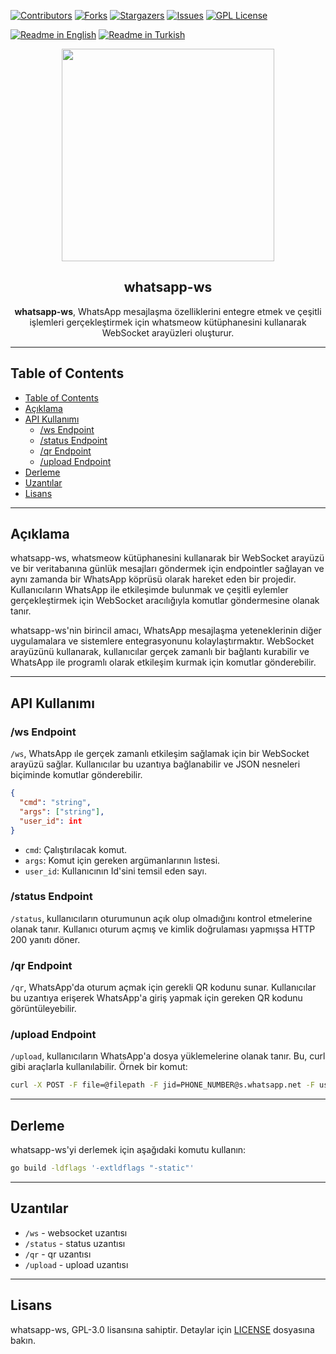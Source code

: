 [![Contributors][contributors-shield]][contributors-url]
[![Forks][forks-shield]][forks-url]
[![Stargazers][stars-shield]][stars-url]
[![Issues][issues-shield]][issues-url]
[![GPL License][license-shield]][license-url]

[![Readme in English](https://img.shields.io/badge/Readme-English-blue)](README.md)
[![Readme in Turkish](https://img.shields.io/badge/Readme-Turkish-red)](README.tr.md)

<div align="center"> 
<a href="https://mono.net.tr/">
  <img src="https://monobilisim.com.tr/images/mono-bilisim.svg" width="340"/>
</a>

<h2 align="center">whatsapp-ws</h2>
<b>whatsapp-ws</b>, WhatsApp mesajlaşma özelliklerini entegre etmek ve çeşitli işlemleri gerçekleştirmek için whatsmeow kütüphanesini kullanarak WebSocket arayüzleri oluşturur.

</div>

---

## Table of Contents

- [Table of Contents](#table-of-contents)
- [Açıklama](#açıklama)
- [API Kullanımı](#api-kullanımı)
  - [/ws Endpoint](#ws-endpoint)
  - [/status Endpoint](#status-endpoint)
  - [/qr Endpoint](#qr-endpoint)
  - [/upload Endpoint](#upload-endpoint)
- [Derleme](#derleme)
- [Uzantılar](#uzantılar)
- [Lisans](#lisans)

---
## Açıklama

whatsapp-ws, whatsmeow kütüphanesini kullanarak bir WebSocket arayüzü ve bir veritabanına günlük mesajları göndermek için endpointler sağlayan ve aynı zamanda bir WhatsApp köprüsü olarak hareket eden bir projedir. Kullanıcıların WhatsApp ile etkileşimde bulunmak ve çeşitli eylemler gerçekleştirmek için WebSocket aracılığıyla komutlar göndermesine olanak tanır.

whatsapp-ws'nin birincil amacı, WhatsApp mesajlaşma yeteneklerinin diğer uygulamalara ve sistemlere entegrasyonunu kolaylaştırmaktır. WebSocket arayüzünü kullanarak, kullanıcılar gerçek zamanlı bir bağlantı kurabilir ve WhatsApp ile programlı olarak etkileşim kurmak için komutlar gönderebilir.

---

## API Kullanımı

### /ws Endpoint

`/ws`, WhatsApp ıle gerçek zamanlı etkileşim sağlamak için bir WebSocket arayüzü sağlar. Kullanıcılar bu uzantıya bağlanabilir ve JSON nesneleri biçiminde komutlar gönderebilir.

```json
{
  "cmd": "string",
  "args": ["string"],
  "user_id": int
}
```

- `cmd`: Çalıştırılacak komut.
- `args`: Komut için gereken argümanlarının lıstesi.
- `user_id`: Kullanıcının Id'sini temsil eden sayı.

### /status Endpoint

`/status`, kullanıcıların oturumunun açık olup olmadığını kontrol etmelerine olanak tanır. Kullanıcı oturum açmış ve kimlik doğrulaması yapmışsa HTTP 200 yanıtı döner.

### /qr Endpoint

`/qr`, WhatsApp'da oturum açmak için gerekli QR kodunu sunar. Kullanıcılar bu uzantıya erişerek WhatsApp'a giriş yapmak için gereken QR kodunu görüntüleyebilir.

### /upload Endpoint

`/upload`, kullanıcıların WhatsApp'a dosya yüklemelerine olanak tanır. Bu, curl gibi araçlarla kullanılabilir. Örnek bir komut:
```sh
curl -X POST -F file=@filepath -F jid=PHONE_NUMBER@s.whatsapp.net -F user_id=1 http://localhost:6023/upload
```

---

## Derleme

whatsapp-ws'yi derlemek için aşağıdaki komutu kullanın:

```bash
go build -ldflags '-extldflags "-static"'
```

---

## Uzantılar

- `/ws` - websocket uzantısı
- `/status` - status uzantısı
- `/qr` - qr uzantısı
- `/upload` - upload uzantısı

---

## Lisans

whatsapp-ws, GPL-3.0 lisansına sahiptir. Detaylar için [LICENSE](LICENSE) dosyasına bakın.

[contributors-shield]: https://img.shields.io/github/contributors/monobilisim/whatsapp-ws.svg?style=for-the-badge
[contributors-url]: https://github.com/monobilisim/whatsapp-ws/graphs/contributors
[forks-shield]: https://img.shields.io/github/forks/monobilisim/whatsapp-ws.svg?style=for-the-badge
[forks-url]: https://github.com/monobilisim/whatsapp-ws/network/members
[stars-shield]: https://img.shields.io/github/stars/monobilisim/whatsapp-ws.svg?style=for-the-badge
[stars-url]: https://github.com/monobilisim/whatsapp-ws/stargazers
[issues-shield]: https://img.shields.io/github/issues/monobilisim/whatsapp-ws.svg?style=for-the-badge
[issues-url]: https://github.com/monobilisim/whatsapp-ws/issues
[license-shield]: https://img.shields.io/github/license/monobilisim/whatsapp-ws.svg?style=for-the-badge
[license-url]: https://github.com/monobilisim/whatsapp-ws/blob/master/LICENSE.txt